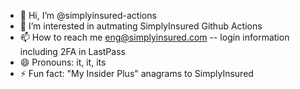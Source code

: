 - 👋 Hi, I’m @simplyinsured-actions
- 👀 I’m interested in autmating SimplyInsured Github Actions
- 📫 How to reach me eng@simplyinsured.com  -- login information including 2FA in LastPass
- 😄 Pronouns: it, it, its
- ⚡ Fun fact: "My Insider Plus" anagrams to SimplyInsured 

<!---
simplyinsured-actions/simplyinsured-actions is a ✨ special ✨ repository because its `README.md` (this file) appears on your GitHub profile.
You can click the Preview link to take a look at your changes.
--->
